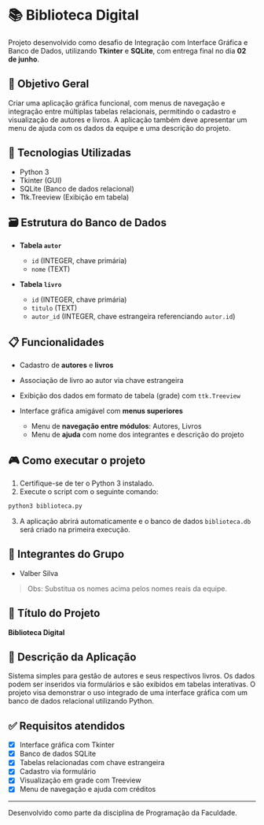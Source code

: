 # 📚 Biblioteca Digital

Projeto desenvolvido como desafio de Integração com Interface Gráfica e Banco de Dados, utilizando **Tkinter** e **SQLite**, com entrega final no dia **02 de junho**.

## 🎯 Objetivo Geral

Criar uma aplicação gráfica funcional, com menus de navegação e integração entre múltiplas tabelas relacionais, permitindo o cadastro e visualização de autores e livros. A aplicação também deve apresentar um menu de ajuda com os dados da equipe e uma descrição do projeto.

## 🧱 Tecnologias Utilizadas

* Python 3
* Tkinter (GUI)
* SQLite (Banco de dados relacional)
* Ttk.Treeview (Exibição em tabela)

## 🗃️ Estrutura do Banco de Dados

* **Tabela `autor`**

  * `id` (INTEGER, chave primária)
  * `nome` (TEXT)

* **Tabela `livro`**

  * `id` (INTEGER, chave primária)
  * `titulo` (TEXT)
  * `autor_id` (INTEGER, chave estrangeira referenciando `autor.id`)

## 📋 Funcionalidades

* Cadastro de **autores** e **livros**
* Associação de livro ao autor via chave estrangeira
* Exibição dos dados em formato de tabela (grade) com `ttk.Treeview`
* Interface gráfica amigável com **menus superiores**

  * Menu de **navegação entre módulos**: Autores, Livros
  * Menu de **ajuda** com nome dos integrantes e descrição do projeto

## 🎮 Como executar o projeto

1. Certifique-se de ter o Python 3 instalado.
2. Execute o script com o seguinte comando:

```bash
python3 biblioteca.py
```

3. A aplicação abrirá automaticamente e o banco de dados `biblioteca.db` será criado na primeira execução.

## 👥 Integrantes do Grupo

* Valber Silva
> Obs: Substitua os nomes acima pelos nomes reais da equipe.

## 📝 Título do Projeto

**Biblioteca Digital**

## 🧾 Descrição da Aplicação

Sistema simples para gestão de autores e seus respectivos livros. Os dados podem ser inseridos via formulários e são exibidos em tabelas interativas. O projeto visa demonstrar o uso integrado de uma interface gráfica com um banco de dados relacional utilizando Python.

## ✅ Requisitos atendidos

* [x] Interface gráfica com Tkinter
* [x] Banco de dados SQLite
* [x] Tabelas relacionadas com chave estrangeira
* [x] Cadastro via formulário
* [x] Visualização em grade com Treeview
* [x] Menu de navegação e ajuda com créditos

---

Desenvolvido como parte da disciplina de Programação da Faculdade.
